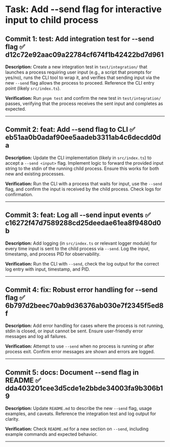 # Task: Add --send flag for interactive input to child process

## Commit 1: test: Add integration test for --send flag ✅ d12c72e92aac09a22784cf674f1b42422bd7d961
**Description:**
Create a new integration test in `test/integration/` that launches a process requiring user input (e.g., a script that prompts for yes/no), runs the CLI tool to wrap it, and verifies that sending input via the new `--send` flag allows the process to proceed. Reference the CLI entry point (likely `src/index.ts`).

**Verification:**
Run `pnpm test` and confirm the new test in `test/integration/` passes, verifying that the process receives the sent input and completes as expected.

---

## Commit 2: feat: Add --send flag to CLI ✅ eb51aa0b0adaf90ee5aadeb3311ab4c6decdd0da
**Description:**
Update the CLI implementation (likely in `src/index.ts`) to accept a `--send <input>` flag. Implement logic to forward the provided input string to the stdin of the running child process. Ensure this works for both new and existing processes.

**Verification:**
Run the CLI with a process that waits for input, use the `--send` flag, and confirm the input is received by the child process. Check logs for confirmation.

---

## Commit 3: feat: Log all --send input events ✅ c16272f47d7589288cd25deedae61ea8f9480d0b
**Description:**
Add logging (in `src/index.ts` or relevant logger module) for every time input is sent to the child process via `--send`. Log the input, timestamp, and process PID for observability.

**Verification:**
Run the CLI with `--send`, check the log output for the correct log entry with input, timestamp, and PID.

---

## Commit 4: fix: Robust error handling for --send flag ✅ 6b797d2beec70ab9d36376ab030e7f2345f5ed8f
**Description:**
Add error handling for cases where the process is not running, stdin is closed, or input cannot be sent. Ensure user-friendly error messages and log all failures.

**Verification:**
Attempt to use `--send` when no process is running or after process exit. Confirm error messages are shown and errors are logged.

---

## Commit 5: docs: Document --send flag in README ✅ dda403201cee3d5cde1e2bbde34003fa9b306b19
**Description:**
Update `README.md` to describe the new `--send` flag, usage examples, and caveats. Reference the integration test and log output for clarity.

**Verification:**
Check `README.md` for a new section on `--send`, including example commands and expected behavior.

---

<!-- TODO: No docs/ or NOTES.md found. If project documentation is added, update this plan with file/function/command specifics. --> 